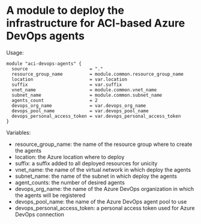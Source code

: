 # A module to deploy the infrastructure for ACI-based Azure DevOps agents

Usage:

```hcl
module "aci-devops-agents" {
  source                       = "."
  resource_group_name          = module.common.resource_group_name
  location                     = var.location
  suffix                       = var.suffix
  vnet_name                    = module.common.vnet_name
  subnet_name                  = module.common.subnet_name
  agents_count                 = 2
  devops_org_name              = var.devops_org_name
  devops_pool_name             = var.devops_pool_name
  devops_personal_access_token = var.devops_personal_access_token
}
```

Variables:

- resource_group_name: the name of the resource group where to create the agents
- location: the Azure location where to deploy
- suffix: a suffix added to all deployed resources for unicity
- vnet_name: the name of the virtual network in which deploy the agents
- subnet_name: the name of the subnet in which deploy the agents
- agent_counts: the number of desired agents
- devops_org_name: the name of the Azure DevOps organization in which the agents will be registered
- devops_pool_name: the name of the Azure DevOps agent pool to use
- devops_personal_access_token: a personal access token used for Azure DevOps connection

